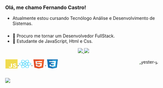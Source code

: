 ### Olá, me chamo Fernando Castro! 
- Atualmente estou cursando Tecnólogo Análise e Desenvolvimento de Sistemas.  
###

- 📒 Procuro me tornar um Desenvolvedor FullStack. 
- 💬 Estudante de JavaScript, Html e Css.



<div align="center">
  <a href="https://github.com/yessterday">
  <img height="180em" src="https://github-readme-stats.vercel.app/api?username=yessterday&show_icons=true&theme=dark&include_all_commits=true&count_private=true"/>
  <img height="180em" src="https://github-readme-stats.vercel.app/api/top-langs/?username=yessterday&layout=compact&langs_count=7&theme=dark"/>
</div>
  <div style="display: inline_block"><br>
  <img align="center" alt="yester-Js" height="30" width="40" src="https://raw.githubusercontent.com/devicons/devicon/master/icons/javascript/javascript-plain.svg">
  <img align="center" alt="yester-React" height="30" width="40" src="https://raw.githubusercontent.com/devicons/devicon/master/icons/react/react-original.svg">
  <img align="center" alt="yester-HTML" height="30" width="40" src="https://raw.githubusercontent.com/devicons/devicon/master/icons/html5/html5-original.svg">
  <img align="center" alt="yester-CSS" height="30" width="40" src="https://raw.githubusercontent.com/devicons/devicon/master/icons/css3/css3-original.svg">
  <img align="right" alt="yester-pic" height="150" style="border-radius:50px;" src="https://media.discordapp.net/attachments/969725809927540776/1097034832472715364/Default_21yearold_male_hair_cut_with_a_small_topknot_large_bea_2_f6b21c07-5fc6-42ff-848e-e65d844470f2_1.jpg?width=480&height=480">
</div>
 
  ##
  
<div> 
   <a href="https://www.instagram.com/nando_castroo/" target="_blank"><img src="https://img.shields.io/badge/-Instagram-%23E4405F?style=for-the-badge&logo=instagram&logoColor=white" target="_blank"></a>
  
<div> 
  
  
